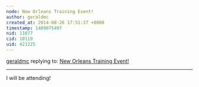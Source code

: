 ```yaml
---
node: New Orleans Training Event! 
author: geraldmc
created_at: 2014-08-26 17:51:37 +0000
timestamp: 1409075497
nid: 11077
cid: 10119
uid: 421225
---
```




[geraldmc](../profile/geraldmc) replying to: [New Orleans Training Event! ](../notes/stevie/08-26-2014/new-orleans-training-event)

----
I will be attending!